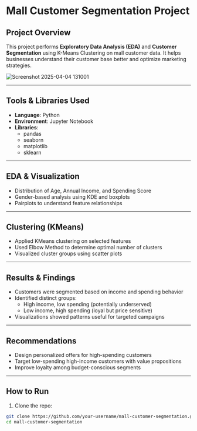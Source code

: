 #  Mall Customer Segmentation Project

##  Project Overview

This project performs **Exploratory Data Analysis (EDA)** and **Customer Segmentation** using K-Means Clustering on mall customer data. It helps businesses understand their customer base better and optimize marketing strategies.

![Screenshot 2025-04-04 131001](https://github.com/user-attachments/assets/e8780ef9-b9b6-44bc-86fd-2c2e8acd9ac9)


---

##  Tools & Libraries Used

- **Language**: Python
- **Environment**: Jupyter Notebook
- **Libraries**:
  - pandas
  - seaborn
  - matplotlib
  - sklearn

---

##  EDA & Visualization

- Distribution of Age, Annual Income, and Spending Score
- Gender-based analysis using KDE and boxplots
- Pairplots to understand feature relationships

---

##  Clustering (KMeans)

- Applied KMeans clustering on selected features
- Used Elbow Method to determine optimal number of clusters
- Visualized cluster groups using scatter plots

---

##  Results & Findings

- Customers were segmented based on income and spending behavior
- Identified distinct groups:
  - High income, low spending (potentially underserved)
  - Low income, high spending (loyal but price sensitive)
- Visualizations showed patterns useful for targeted campaigns

---

##  Recommendations

- Design personalized offers for high-spending customers
- Target low-spending high-income customers with value propositions
- Improve loyalty among budget-conscious segments

---

##  How to Run

1. Clone the repo:
```bash
git clone https://github.com/your-username/mall-customer-segmentation.git
cd mall-customer-segmentation

